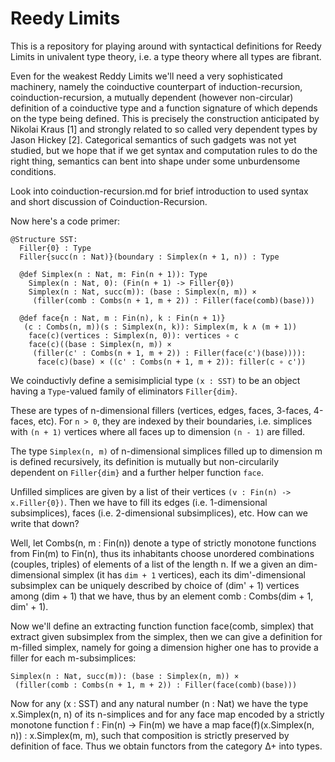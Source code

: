 # Reedy Limits

This is a repository for playing around with syntactical definitions
for Reedy Limits in univalent type theory, i.e. a type theory where
all types are fibrant.

Even for the weakest Reddy Limits we'll need a very sophisticated
machinery, namely the coinductive counterpart of induction-recursion,
coinduction-recursion, a mutually dependent (however non-circular)
definition of a coinductive type and a function signature of which
depends on the type being defined. This is precisely the construction
anticipated by Nikolai Kraus [1] and strongly related to so called
very dependent types by Jason Hickey [2]. Categorical semantics of
such gadgets was not yet studied, but we hope that if we get syntax
and computation rules to do the right thing, semantics can bent into
shape under some unburdensome conditions.

Look into coinduction-recursion.md for brief introduction to used
syntax and short discussion of Coinduction-Recursion.

Now here's a code primer:
```
@Structure SST:
  Filler{0} : Type
  Filler{succ(n : Nat)}(boundary : Simplex(n + 1, n)) : Type
  
  @def Simplex(n : Nat, m: Fin(n + 1)): Type
    Simplex(n : Nat, 0): (Fin(n + 1) -> Filler{0})
	Simplex(n : Nat, succ(m)): (base : Simplex(n, m)) ×
     (filler(comb : Combs(n + 1, m + 2)) : Filler(face(comb)(base)))

  @def face{n : Nat, m : Fin(n), k : Fin(n + 1)}
   (c : Combs(n, m))(s : Simplex(n, k)): Simplex(m, k ∧ (m + 1))
    face(c)(vertices : Simplex(n, 0)): vertices ∘ c	 
	face(c)((base : Simplex(n, m)) ×
     (filler(c' : Combs(n + 1, m + 2)) : Filler(face(c')(base)))):
      face(c)(base) × ((c' : Combs(n + 1, m + 2)): filler(c ∘ c')) 
```
We coinductivly define a semisimplicial type `(x : SST)` to be an
object having a `Type`-valued family of eliminators `Filler{dim}`.

These are types of n-dimensional fillers (vertices, edges, faces,
3-faces, 4-faces, etc). For `n > 0`, they are indexed by their
boundaries, i.e. simplices with `(n + 1)` vertices where all faces
up to dimension `(n - 1)` are filled.

The type `Simplex(n, m)` of n-dimensional simplices filled up to
dimension m is defined recursively, its definition is mutually but
non-circularily dependent on `Filler{dim}` and a further helper
function `face`.

Unfilled simplices are given by a list of their vertices
`(v : Fin(n) -> x.Filler{0})`. Then we have to fill its edges (i.e.
1-dimensional subsimplices), faces (i.e. 2-dimensional subsimplices),
etc. How can we write that down? 

Well, let Combs(n, m : Fin(n)) denote a type of strictly monotone
functions from Fin(m) to Fin(n), thus its inhabitants choose
unordered combinations (couples, triples) of elements of a list
of the length n. If we a given an dim-dimensional simplex (it has
`dim + 1` vertices), each its dim'-dimensional subsimplex can be
uniquely described by choice of (dim' + 1) vertices among (dim + 1)
that we have, thus by an element comb : Combs(dim + 1, dim' + 1).

Now we'll define an extracting function function face(comb, simplex)
that extract given subsimplex from the simplex, then we can give a
definition for m-filled simplex, namely for going a dimension higher
one has to provide a filler for each m-subsimplices:
```
Simplex(n : Nat, succ(m)): (base : Simplex(n, m)) ×
 (filler(comb : Combs(n + 1, m + 2)) : Filler(face(comb)(base)))
```

Now for any (x : SST) and any natural number (n : Nat) we have the
type x.Simplex(n, n) of its n-simplices and for any face map encoded
by a strictly monotone function f : Fin(n) -> Fin(m) we have a map
face(f)(x.Simplex(n, n)) : x.Simplex(m, m), such that
composition is strictly preserved by definition of face. 
Thus we obtain functors from the category Δ+ into types.